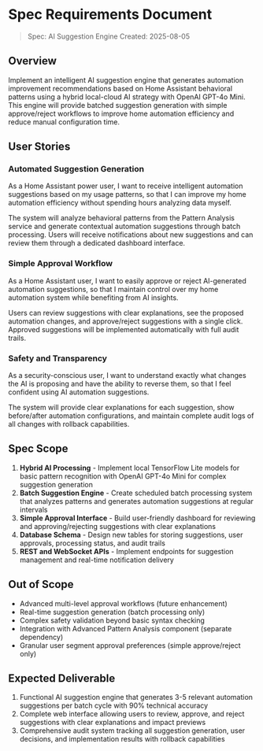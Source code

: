 # Spec Requirements Document

> Spec: AI Suggestion Engine
> Created: 2025-08-05

## Overview

Implement an intelligent AI suggestion engine that generates automation improvement recommendations based on Home Assistant behavioral patterns using a hybrid local-cloud AI strategy with OpenAI GPT-4o Mini. This engine will provide batched suggestion generation with simple approve/reject workflows to improve home automation efficiency and reduce manual configuration time.

## User Stories

### Automated Suggestion Generation

As a Home Assistant power user, I want to receive intelligent automation suggestions based on my usage patterns, so that I can improve my home automation efficiency without spending hours analyzing data myself.

The system will analyze behavioral patterns from the Pattern Analysis service and generate contextual automation suggestions through batch processing. Users will receive notifications about new suggestions and can review them through a dedicated dashboard interface.

### Simple Approval Workflow

As a Home Assistant user, I want to easily approve or reject AI-generated automation suggestions, so that I maintain control over my home automation system while benefiting from AI insights.

Users can review suggestions with clear explanations, see the proposed automation changes, and approve/reject suggestions with a single click. Approved suggestions will be implemented automatically with full audit trails.

### Safety and Transparency

As a security-conscious user, I want to understand exactly what changes the AI is proposing and have the ability to reverse them, so that I feel confident using AI automation suggestions.

The system will provide clear explanations for each suggestion, show before/after automation configurations, and maintain complete audit logs of all changes with rollback capabilities.

## Spec Scope

1. **Hybrid AI Processing** - Implement local TensorFlow Lite models for basic pattern recognition with OpenAI GPT-4o Mini for complex suggestion generation
2. **Batch Suggestion Engine** - Create scheduled batch processing system that analyzes patterns and generates automation suggestions at regular intervals
3. **Simple Approval Interface** - Build user-friendly dashboard for reviewing and approving/rejecting suggestions with clear explanations
4. **Database Schema** - Design new tables for storing suggestions, user approvals, processing status, and audit trails
5. **REST and WebSocket APIs** - Implement endpoints for suggestion management and real-time notification delivery

## Out of Scope

- Advanced multi-level approval workflows (future enhancement)
- Real-time suggestion generation (batch processing only)
- Complex safety validation beyond basic syntax checking
- Integration with Advanced Pattern Analysis component (separate dependency)
- Granular user segment approval preferences (simple approve/reject only)

## Expected Deliverable

1. Functional AI suggestion engine that generates 3-5 relevant automation suggestions per batch cycle with 90% technical accuracy
2. Complete web interface allowing users to review, approve, and reject suggestions with clear explanations and impact previews
3. Comprehensive audit system tracking all suggestion generation, user decisions, and implementation results with rollback capabilities